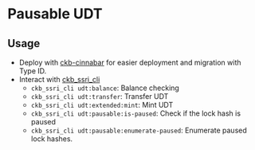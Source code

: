# Pausable UDT

## Usage

- Deploy with [ckb-cinnabar](https://github.com/ashuralyk/ckb-cinnabar?tab=readme-ov-file#deployment-module) for easier deployment and migration with Type ID.
- Interact with [ckb_ssri_cli](https://github.com/Alive24/ckb_ssri_cli)
    - `ckb_ssri_cli udt:balance`: Balance checking
    - `ckb_ssri_cli udt:transfer`: Transfer UDT
    - `ckb_ssri_cli udt:extended:mint`: Mint UDT
    - `ckb_ssri_cli udt:pausable:is-paused`: Check if the lock hash is paused
    - `ckb_ssri_cli udt:pausable:enumerate-paused`: Enumerate paused lock hashes.
